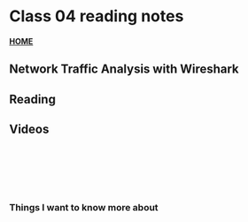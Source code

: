 # Class 04 reading notes

#### [HOME](https://cesarderio.github.io/reading-notes/)

## Network Traffic Analysis with Wireshark



## Reading

## []()

## Videos

[]()
<br>

[]()
<br>

[]()
<br>

### Things I want to know more about
